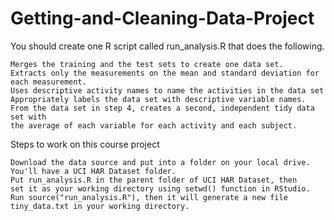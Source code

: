 # Getting-and-Cleaning-Data-Project

 You should create one R script called run_analysis.R that does the following. 

    Merges the training and the test sets to create one data set.
    Extracts only the measurements on the mean and standard deviation for each measurement. 
    Uses descriptive activity names to name the activities in the data set
    Appropriately labels the data set with descriptive variable names. 
    From the data set in step 4, creates a second, independent tidy data set with 
    the average of each variable for each activity and each subject.


Steps to work on this course project

    Download the data source and put into a folder on your local drive. 
    You'll have a UCI HAR Dataset folder.
    Put run_analysis.R in the parent folder of UCI HAR Dataset, then 
    set it as your working directory using setwd() function in RStudio.
    Run source("run_analysis.R"), then it will generate a new file 
    tiny_data.txt in your working directory.
